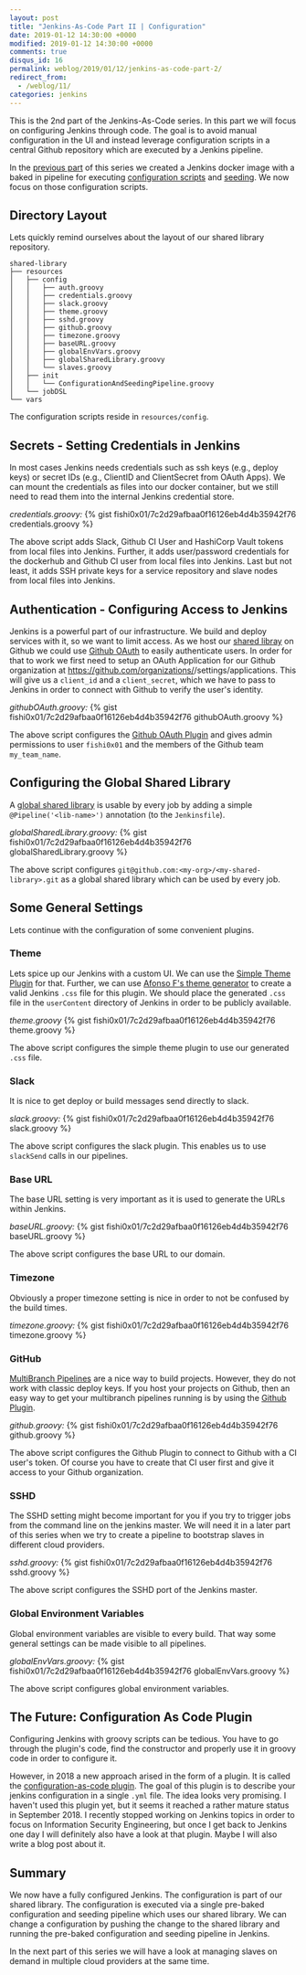 ```yaml
---
layout: post
title: "Jenkins-As-Code Part II | Configuration"
date: 2019-01-12 14:30:00 +0000
modified: 2019-01-12 14:30:00 +0000 
comments: true
disqus_id: 16
permalink: weblog/2019/01/12/jenkins-as-code-part-2/
redirect_from:
  - /weblog/11/
categories: jenkins
---
```


This is the 2nd part of the Jenkins-As-Code series. 
In this part we will focus on configuring Jenkins through code. 
The goal is to avoid manual configuration in the UI and instead 
leverage configuration scripts in a central Github repository which 
are executed by a Jenkins pipeline.
<!--more-->

In the [previous part][part-one] of this series we created a Jenkins 
docker image with a baked in pipeline for executing 
[configuration scripts][vocabular-configuration-script] and [seeding][vocabular-seeding]. 
We now focus on those configuration scripts. 

## Directory Layout

Lets quickly remind ourselves about the layout of our shared library repository.

```
shared-library
├── resources
│   ├── config
│   │   ├── auth.groovy
│   │   ├── credentials.groovy
│   │   ├── slack.groovy
│   │   ├── theme.groovy
│   │   ├── sshd.groovy
│   │   ├── github.groovy
│   │   ├── timezone.groovy
│   │   ├── baseURL.groovy
│   │   ├── globalEnvVars.groovy
│   │   ├── globalSharedLibrary.groovy
│   │   └── slaves.groovy
│   ├── init
│   │   └── ConfigurationAndSeedingPipeline.groovy
│   └── jobDSL
└── vars
```

The configuration scripts reside in `resources/config`. 

## Secrets - Setting Credentials in Jenkins

In most cases Jenkins needs credentials such as ssh keys (e.g., deploy keys) or 
secret IDs (e.g., ClientID and ClientSecret from OAuth Apps). 
We can mount the credentials as files into our docker container, but we still need 
to read them into the internal Jenkins credential store. 

*credentials.groovy:*
{% gist fishi0x01/7c2d29afbaa0f16126eb4d4b35942f76 credentials.groovy %}

The above script adds Slack, Github CI User and HashiCorp Vault tokens from local files 
into Jenkins. 
Further, it adds user/password credentials for the dockerhub and Github CI user from 
local files into Jenkins. 
Last but not least, it adds SSH private keys for a service repository and slave nodes from local 
files into Jenkins. 

## Authentication - Configuring Access to Jenkins

Jenkins is a powerful part of our infrastructure. 
We build and deploy services with it, so we want to limit access. 
As we host our [shared libray][vocabular-shared-library] on Github we could use 
[Github OAuth][github-oauth] to easily authenticate users. 
In order for that to work we first need to setup an OAuth Application 
for our Github organization at https://github.com/organizations/<my-org>/settings/applications.
This will give us a `client_id` and a `client_secret`, which we have to pass to Jenkins
in order to connect with Github to verify the user's identity.

*githubOAuth.groovy:*
{% gist fishi0x01/7c2d29afbaa0f16126eb4d4b35942f76 githubOAuth.groovy %}

The above script configures the [Github OAuth Plugin][plugin-github-oauth] and 
gives admin permissions to user `fishi0x01` and the members of the 
Github team `my_team_name`.

## Configuring the Global Shared Library

A [global shared library][global-shared-library] is usable by every job by adding a simple 
`@Pipeline('<lib-name>')` annotation (to the `Jenkinsfile`). 

*globalSharedLibrary.groovy:*
{% gist fishi0x01/7c2d29afbaa0f16126eb4d4b35942f76 globalSharedLibrary.groovy %}

The above script configures `git@github.com:<my-org>/<my-shared-library>.git` as a global 
shared library which can be used by every job. 

## Some General Settings

Lets continue with the configuration of some convenient plugins.

### Theme

Lets spice up our Jenkins with a custom UI. 
We can use the [Simple Theme Plugin][plugin-simple-theme] for that. 
Further, we can use [Afonso F's theme generator][theme-generator] to create a valid 
Jenkins `.css` file for this plugin. 
We should place the generated `.css` file in the `userContent` directory of Jenkins 
in order to be publicly available.

*theme.groovy*
{% gist fishi0x01/7c2d29afbaa0f16126eb4d4b35942f76 theme.groovy %}

The above script configures the simple theme plugin to use our generated `.css` file.

### Slack

It is nice to get deploy or build messages send directly to slack.

*slack.groovy:*
{% gist fishi0x01/7c2d29afbaa0f16126eb4d4b35942f76 slack.groovy %}

The above script configures the slack plugin. 
This enables us to use `slackSend` calls in our pipelines.

### Base URL

The base URL setting is very important as it is used to generate the URLs within Jenkins.

*baseURL.groovy:*
{% gist fishi0x01/7c2d29afbaa0f16126eb4d4b35942f76 baseURL.groovy %}

The above script configures the base URL to our domain.

### Timezone

Obviously a proper timezone setting is nice in order to not be confused by the build times.

*timezone.groovy:*
{% gist fishi0x01/7c2d29afbaa0f16126eb4d4b35942f76 timezone.groovy %}

### GitHub

[MultiBranch Pipelines][multibranch-pipeline] are a nice way to build projects. 
However, they do not work with classic deploy keys. 
If you host your projects on Github, then an easy way to get your multibranch pipelines 
running is by using the [Github Plugin][plugin-github].

*github.groovy:*
{% gist fishi0x01/7c2d29afbaa0f16126eb4d4b35942f76 github.groovy %}

The above script configures the Github Plugin to connect to Github with a CI user's token. 
Of course you have to create that CI user first and give it access to your Github organization. 

### SSHD

The SSHD setting might become important for you if you try to trigger jobs from the command 
line on the jenkins master. We will need it in a later part of this series when we try 
to create a pipeline to bootstrap slaves in different cloud providers.

*sshd.groovy:*
{% gist fishi0x01/7c2d29afbaa0f16126eb4d4b35942f76 sshd.groovy %}

The above script configures the SSHD port of the Jenkins master.

### Global Environment Variables

Global environment variables are visible to every build. 
That way some general settings can be made visible to all pipelines.

*globalEnvVars.groovy:*
{% gist fishi0x01/7c2d29afbaa0f16126eb4d4b35942f76 globalEnvVars.groovy %}

The above script configures global environment variables.

## The Future: Configuration As Code Plugin

Configuring Jenkins with groovy scripts can be tedious. 
You have to go through the plugin's code, find the constructor and 
properly use it in groovy code in order to configure it. 

However, in 2018 a new approach arised in the form of a plugin. 
It is called the [configuration-as-code plugin][plugin-configuration-as-code]. 
The goal of this plugin is to describe your jenkins configuration in a single `.yml` 
file. The idea looks very promising. 
I haven't used this plugin yet, but it seems it reached a rather mature status in 
September 2018. I recently stopped working on Jenkins topics in order to 
focus on Information Security Engineering, but once I get back to Jenkins one day 
I will definitely also have a look at that plugin. Maybe I will also write a blog 
post about it. 

## Summary

We now have a fully configured Jenkins. 
The configuration is part of our shared library. 
The configuration is executed via a single pre-baked configuration and seeding pipeline 
which uses our shared library. 
We can change a configuration by pushing the change to the shared library and running 
the pre-baked configuration and seeding pipeline in Jenkins. 

In the next part of this series we will have a look at managing slaves on demand in multiple 
cloud providers at the same time.

[plugin-configuration-as-code]: https://plugins.jenkins.io/configuration-as-code
[plugin-github-oauth]: https://plugins.jenkins.io/github-oauth
[plugin-simple-theme]: https://plugins.jenkins.io/simple-theme-plugin
[plugin-github]: https://plugins.jenkins.io/github
[multibranch-pipeline]: https://jenkins.io/doc/book/pipeline/multibranch/
[theme-generator]: http://afonsof.com/jenkins-material-theme/
[github-oauth]: https://developer.github.com/apps/building-oauth-apps/authorizing-oauth-apps/
[vocabular-shared-library]: https://jenkins.io/doc/book/pipeline/shared-libraries/
[global-shared-library]: https://jenkins.io/doc/book/pipeline/shared-libraries/#global-shared-libraries
[vocabular-configuration-script]: /weblog/2019/01/06/jenkins-as-code-part-1/#configuration-script
[vocabular-seeding]: /weblog/2019/01/06/jenkins-as-code-part-1/#seeding
[part-one]: /weblog/2019/01/06/jenkins-as-code-part-1/
